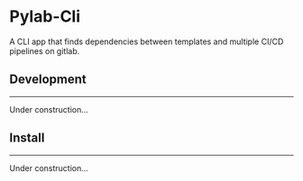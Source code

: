# Pylab-Cli

A CLI app that finds dependencies between templates and multiple CI/CD pipelines on gitlab.

## Development
---
Under construction...

## Install
---
Under construction...